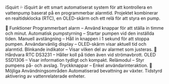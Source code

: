 iSquirt 💦 
iSquirt är ett smart automatiserat system för att kontrollera en vattenpump baserat på en programmerbar alarmtid. 
Projektet kombinerar en realtidsklocka (RTC), en OLED-skärm och ett relä för att styra en pump.

🔹 Funktioner
Programmerbart alarm – Använd knappar för att ställa in timme och minut.
Automatisk pumpstyrning – Startar pumpen vid den inställda tiden.
Manuell avstängning – Håll in knappen i 1 sekund för att stoppa pumpen.
Användarvänlig display – OLED-skärm visar aktuell tid och alarmtid.
Blinkande indikator – Visar vilken del av alarmet som justeras.
🔹 Hårdvara
RTC DS3231 – Håller koll på tiden även vid strömavbrott.
OLED SSD1306 – Visar information tydligt och kompakt.
Relämodul – Styr pumpens på- och avslag.
Tryckknappar – Enkel användarinteraktion.
🔹 Möjliga Användningsområden
Automatiserad bevattning av växter.
Tidstyrd aktivering av vattenrelaterade enheter.

